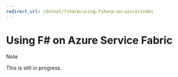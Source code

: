 ```yaml
---
redirect_url: /dotnet/fsharp/using-fsharp-on-azure/index
---
```

# Using F# on Azure Service Fabric

> [!NOTE]
> This is still in progress.
